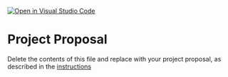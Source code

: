 [![Open in Visual Studio Code](https://classroom.github.com/assets/open-in-vscode-c66648af7eb3fe8bc4f294546bfd86ef473780cde1dea487d3c4ff354943c9ae.svg)](https://classroom.github.com/online_ide?assignment_repo_id=8406094&assignment_repo_type=AssignmentRepo)
# Project Proposal
Delete the contents of this file and replace with your project proposal, as described in the [instructions](./instructions.md)